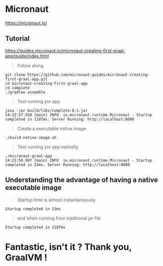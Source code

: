 # Micronaut

https://micronaut.io/

## Tutorial

https://guides.micronaut.io/micronaut-creating-first-graal-app/guide/index.html

> Follow along
```
git clone https://github.com/micronaut-guides/micronaut-creating-first-graal-app.git
cd micronaut-creating-first-graal-app
cd complete
./gradlew assemble
```
> Test running yor app
```
java -jar build/libs/complete-0.1.jar
14:22:57.559 [main] INFO  io.micronaut.runtime.Micronaut - Startup completed in 1187ms. Server Running: http://localhost:8080
```


> Create a executable native image 
```
./build-native-image.sh
```
> Test running yor app nativelly 
```
./micronaut-graal-app
14:21:50.997 [main] INFO  io.micronaut.runtime.Micronaut - Startup completed in 23ms. Server Running: http://localhost:8080
```

## Understanding the advantage of having a native executable image
> Startup time is almost instantaneously 
```
Startup completed in 23ms
```
> and when running from traditional jar file 
```
Startup completed in 1187ms
```

# Fantastic, isn't it ? Thank you, GraalVM !

